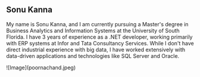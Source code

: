 <h2>Sonu Kanna</h2>
<p>My name is Sonu Kanna, and I am currently pursuing a Master's degree in Business Analytics and Information Systems at the University of South Florida. I have 3 years of experience as a .NET developer, working primarily with ERP systems at Infor and Tata Consultancy Services. While I don't have direct industrial experience with big data, I have worked extensively with data-driven applications and technologies like SQL Server and Oracle.
</p>
![Image](poornachand.jpeg)

